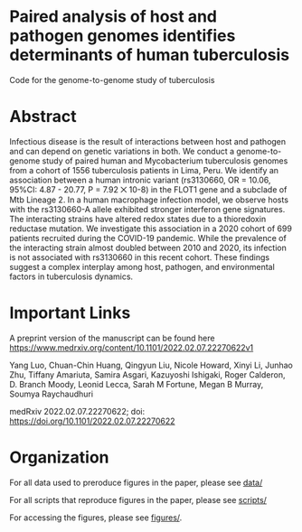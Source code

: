 # Paired analysis of host and pathogen genomes identifies determinants of human tuberculosis
Code for the genome-to-genome study of tuberculosis

# Abstract
Infectious disease is the result of interactions between host and pathogen and can depend on genetic variations in both. We conduct a genome-to-genome study of paired human and Mycobacterium tuberculosis genomes from a cohort of 1556 tuberculosis patients in Lima, Peru. We identify an association between a human intronic variant (rs3130660, OR = 10.06, 95%CI: 4.87 - 20.77, P = 7.92 ⨉ 10-8) in the FLOT1 gene and a subclade of Mtb Lineage 2. In a human macrophage infection model, we observe hosts with the rs3130660-A allele exhibited stronger interferon gene signatures. The interacting strains have altered redox states due to a thioredoxin reductase mutation. We investigate this association in a 2020 cohort of 699 patients recruited during the COVID-19 pandemic. While  the prevalence of the interacting strain almost doubled between 2010 and 2020, its infection is not associated with rs3130660 in this recent cohort. These findings suggest a complex interplay among host, pathogen, and environmental factors in tuberculosis dynamics.

# Important Links
A preprint version of the manuscript can be found here https://www.medrxiv.org/content/10.1101/2022.02.07.22270622v1

Yang Luo, Chuan-Chin Huang, Qingyun Liu, Nicole Howard, Xinyi Li, Junhao Zhu, Tiffany Amariuta, Samira Asgari, Kazuyoshi Ishigaki, Roger Calderon, D. Branch Moody, Leonid Lecca, Sarah M Fortune, Megan B Murray, Soumya Raychaudhuri

medRxiv 2022.02.07.22270622; doi: https://doi.org/10.1101/2022.02.07.22270622

# Organization
For all data used to preroduce figures in the paper, please see [data/](data/)

For all scripts that reproduce figures in the paper, please see [scripts/](scripts/)

For accessing the figures, please see [figures/](figures/).
